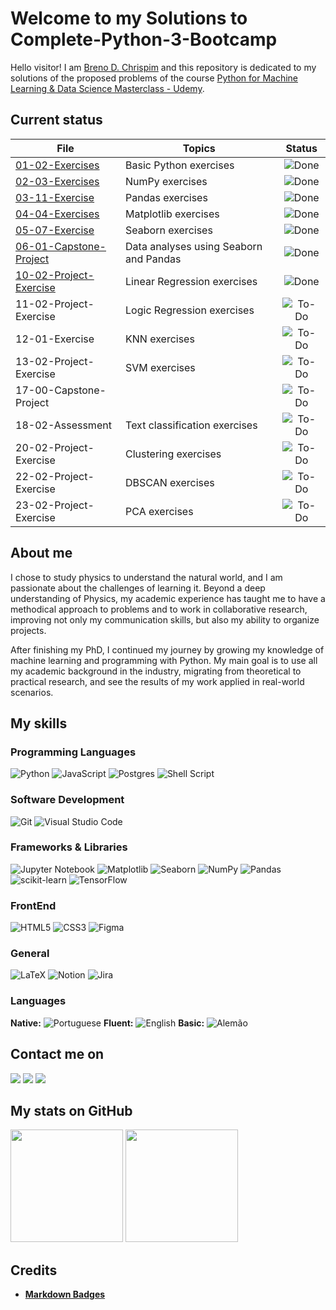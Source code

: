 # Welcome to my Solutions to Complete-Python-3-Bootcamp

Hello visitor! I am [Breno D. Chrispim](https://github.com/DChrispim) and this repository is dedicated to my solutions of the proposed problems of the course [Python for Machine Learning & Data Science Masterclass - Udemy](https://www.udemy.com/course/python-for-machine-learning-data-science-masterclass/).

## Current status

| File                                                             | Topics                                 |                       Status                        |
| ---------------------------------------------------------------- | -------------------------------------- | :-------------------------------------------------: |
| [01-02-Exercises](01-02/solutions-notebook.ipynb)                | Basic Python exercises                 |  ![Done](https://img.shields.io/badge/Done-green)   |
| [02-03-Exercises](02-03/solutions-notebook.ipynb)                | NumPy exercises                        |  ![Done](https://img.shields.io/badge/Done-green)   |
| [03-11-Exercise](03-11/solutions-notebook.ipynb)                 | Pandas exercises                       |  ![Done](https://img.shields.io/badge/Done-green)   |
| [04-04-Exercises](04-04/solutions-notebook.ipynb)                | Matplotlib exercises                   |  ![Done](https://img.shields.io/badge/Done-green)   |
| [05-07-Exercise](05-07/solutions-notebook.ipynb)                 | Seaborn exercises                      |  ![Done](https://img.shields.io/badge/Done-green)   |
| [06-01-Capstone-Project](06-01/capstone-project.ipynb)           | Data analyses using Seaborn and Pandas |  ![Done](https://img.shields.io/badge/Done-green)   |
| [10-02-Project-Exercise](10-02/project-solutions-notebook.ipynb) | Linear Regression exercises            | ![Done](https://img.shields.io/badge/Done-green) |
| 11-02-Project-Exercise                                           | Logic Regression exercises             | ![To-Do](https://img.shields.io/badge/To%20Do-blue) |
| 12-01-Exercise                                                   | KNN exercises                          | ![To-Do](https://img.shields.io/badge/To%20Do-blue) |
| 13-02-Project-Exercise                                           | SVM exercises                          | ![To-Do](https://img.shields.io/badge/To%20Do-blue) |
| 17-00-Capstone-Project                                           |                                        | ![To-Do](https://img.shields.io/badge/To%20Do-blue) |
| 18-02-Assessment                                                 | Text classification exercises          | ![To-Do](https://img.shields.io/badge/To%20Do-blue) |
| 20-02-Project-Exercise                                           | Clustering exercises                   | ![To-Do](https://img.shields.io/badge/To%20Do-blue) |
| 22-02-Project-Exercise                                           | DBSCAN exercises                       | ![To-Do](https://img.shields.io/badge/To%20Do-blue) |
| 23-02-Project-Exercise                                           | PCA exercises                          | ![To-Do](https://img.shields.io/badge/To%20Do-blue) |

## About me

I chose to study physics to understand the natural world, and I am passionate about the challenges of learning it. Beyond a deep understanding of Physics, my academic experience has taught me to have a methodical approach to problems and to work in collaborative research, improving not only my communication skills, but also my ability to organize projects.

After finishing my PhD, I continued my journey by growing my knowledge of machine learning and programming with Python. My main goal is to use all my academic background in the industry, migrating from theoretical to practical research, and see the results of my work applied in real-world scenarios.

## My skills

### Programming Languages

![Python](https://img.shields.io/badge/python-3670A0?style=for-the-badge&logo=python&logoColor=ffdd54)
![JavaScript](https://img.shields.io/badge/javascript-%23323330.svg?style=for-the-badge&logo=javascript&logoColor=%23F7DF1E)
![Postgres](https://img.shields.io/badge/postgres-%23316192.svg?style=for-the-badge&logo=postgresql&logoColor=white)
![Shell Script](https://img.shields.io/badge/shell_script-%23121011.svg?style=for-the-badge&logo=gnu-bash&logoColor=white)

### Software Development

![Git](https://img.shields.io/badge/git-%23F05033.svg?style=for-the-badge&logo=git&logoColor=white)
![Visual Studio Code](https://img.shields.io/badge/Visual%20Studio%20Code-0078d7.svg?style=for-the-badge&logo=visual-studio-code&logoColor=white)

### Frameworks & Libraries

![Jupyter Notebook](https://img.shields.io/badge/jupyter-%23FA0F00.svg?style=for-the-badge&logo=jupyter&logoColor=white)
![Matplotlib](https://img.shields.io/badge/Matplotlib-%23ffffff.svg?style=for-the-badge&logo=Matplotlib&logoColor=black)
![Seaborn](https://img.shields.io/badge/SeaBorn-%3670A0.svg?style=for-the-badge&logo=python&logoColor=white)
![NumPy](https://img.shields.io/badge/numpy-%23013243.svg?style=for-the-badge&logo=numpy&logoColor=white)
![Pandas](https://img.shields.io/badge/pandas-%23150458.svg?style=for-the-badge&logo=pandas&logoColor=white)
![scikit-learn](https://img.shields.io/badge/scikit--learn-%23F7931E.svg?style=for-the-badge&logo=scikit-learn&logoColor=white)
![TensorFlow](https://img.shields.io/badge/TensorFlow-%23FF6F00.svg?style=for-the-badge&logo=TensorFlow&logoColor=white)

### FrontEnd

![HTML5](https://img.shields.io/badge/html5-%23E34F26.svg?style=for-the-badge&logo=html5&logoColor=white)
![CSS3](https://img.shields.io/badge/css3-%231572B6.svg?style=for-the-badge&logo=css3&logoColor=white)
![Figma](https://img.shields.io/badge/figma-%23F24E1E.svg?style=for-the-badge&logo=figma&logoColor=white)

### General

![LaTeX](https://img.shields.io/badge/latex-%23008080.svg?style=for-the-badge&logo=latex&logoColor=white)
![Notion](https://img.shields.io/badge/Notion-%23000000.svg?style=for-the-badge&logo=notion&logoColor=white)
![Jira](https://img.shields.io/badge/jira-%230A0FFF.svg?style=for-the-badge&logo=jira&logoColor=white)

### Languages

**Native:** ![Portuguese](https://img.shields.io/badge/Portuguese-green)
**Fluent:** ![English](https://img.shields.io/badge/English-blue)
**Basic:** ![Alemão](https://img.shields.io/badge/Alemão-red)

## Contact me on

<div>
<a href = "mailto:brenoadsdc@gmail.com"><img loading="lazy" src="https://img.shields.io/badge/Gmail-D14836?style=for-the-badge&logo=gmail&logoColor=white" target="_blank"></a>
<a href="https://www.linkedin.com/in/brenochrispim/" target="_blank"><img loading="lazy" src="https://img.shields.io/badge/linkedin-%230077B5.svg?style=for-the-badge&logo=linkedin&logoColor=white" target="_blank"></a>
<a href="https://dchrispim.github.io/my-portfolio/" target="_blank"><img loading="lazy" src="https://img.shields.io/badge/My%20github%20page-121013?style=for-the-badge&logo=github&logoColor=white" target="_blank"></a>
</div>

## My stats on GitHub

<div>
<a href="https://github.com/DChrispim/"></a>
<img loading="lazy" height="180em" src="https://github-readme-stats.vercel.app/api/top-langs/?username=DChrispim&layout=compact&langs_count=7&theme=dracula"/>
<img loading="lazy" height="180em" src="https://github-readme-stats.vercel.app/api?username=DChrispim&show_icons=true&theme=dracula&include_all_commits=true&count_private=true"/>
</div>

## Credits

- [**Markdown Badges**](https://github.com/Ileriayo/markdown-badges)
